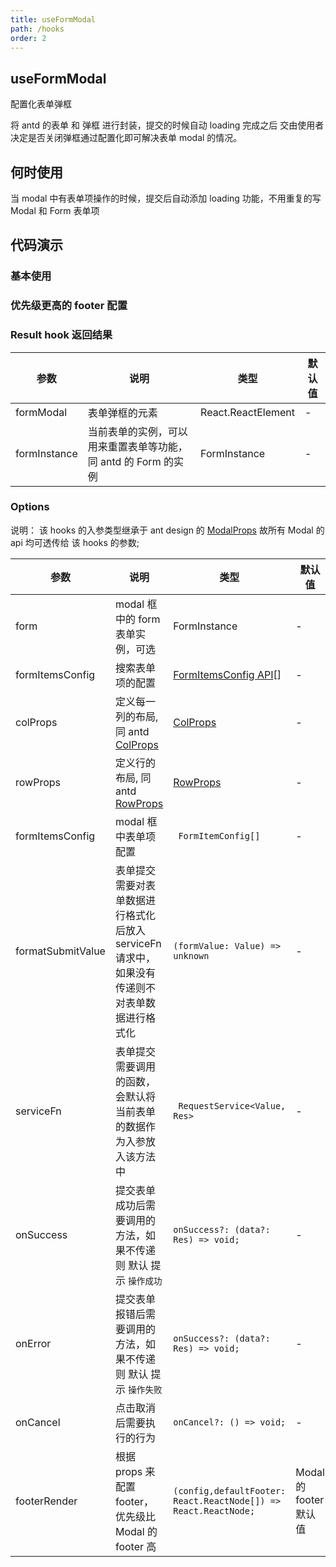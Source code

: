 ```yaml
---
title: useFormModal
path: /hooks
order: 2
---
```


## useFormModal

配置化表单弹框

将 antd 的表单 和 弹框 进行封装，提交的时候自动 loading 完成之后 交由使用者决定是否关闭弹框通过配置化即可解决表单 modal 的情况。

## 何时使用

当 modal 中有表单项操作的时候，提交后自动添加 loading 功能，不用重复的写 Modal 和 Form 表单项

## 代码演示

### 基本使用

<code src="../demos/UseFormModalDemo1.tsx"  title="简单的使用"></code>

### 优先级更高的 footer 配置

<code src="../demos/UseFormModalDemo2.tsx"  title="简单的使用，可动态配置的 footer"></code>

### Result hook 返回结果

| 参数         | 说明                                                           | 类型               | 默认值 |
| ------------ | -------------------------------------------------------------- | ------------------ | ------ |
| formModal    | 表单弹框的元素                                                 | React.ReactElement | -      |
| formInstance | 当前表单的实例，可以用来重置表单等功能，同 antd 的 Form 的实例 | FormInstance       | -      |

### Options

说明： 该 hooks 的入参类型继承于 ant design 的 [ModalProps](https://ant-design.gitee.io/components/modal-cn/) 故所有 Modal 的 api 均可透传给 该 hooks 的参数;

| 参数              | 说明                                                                                          | 类型                                                                       | 默认值                 |
| ----------------- | --------------------------------------------------------------------------------------------- | -------------------------------------------------------------------------- | ---------------------- |
| form              | modal 框中的 form 表单实例，可选                                                              | FormInstance                                                               | -                      |
| formItemsConfig   | 搜索表单项的配置                                                                              | [FormItemsConfig API](/components/form-items-builder#formitemconfig-api)[] | -                      |
| colProps          | 定义每一列的布局,同 antd [ColProps](https://ant-design.gitee.io/components/grid-cn/#Col)      | [ColProps](https://ant-design.gitee.io/components/grid-cn/#Col)            | -                      |
| rowProps          | 定义行的布局, 同 antd [RowProps](https://ant-design.gitee.io/components/grid-cn/#Row)         | [RowProps](https://ant-design.gitee.io/components/grid-cn/#Row)            | -                      |
| formItemsConfig   | modal 框中表单项配置                                                                          | ` FormItemConfig[]`                                                        | -                      |
| formatSubmitValue | 表单提交需要对表单数据进行格式化后放入 serviceFn 请求中，如果没有传递则不对表单数据进行格式化 | `(formValue: Value) => unknown`                                            | -                      |
| serviceFn         | 表单提交需要调用的函数，会默认将当前表单的数据作为入参放入该方法中                            | ` RequestService<Value, Res>`                                              | -                      |
| onSuccess         | 提交表单成功后需要调用的方法，如果不传递则 默认 提示 `操作成功`                               | `onSuccess?: (data?: Res) => void;`                                        | -                      |
| onError           | 提交表单报错后需要调用的方法，如果不传递则 默认 提示 `操作失败`                               | `onSuccess?: (data?: Res) => void;`                                        | -                      |
| onCancel          | 点击取消后需要执行的行为                                                                      | `onCancel?: () => void;`                                                   | -                      |
| footerRender      | 根据 props 来配置 footer，优先级比 Modal 的 footer 高                                         | `(config,defaultFooter: React.ReactNode[]) => React.ReactNode;`            | Modal 的 footer 默认值 |
